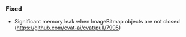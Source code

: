 ### Fixed

- Significant memory leak when ImageBitmap objects are not closed
  (<https://github.com/cvat-ai/cvat/pull/7995>)
